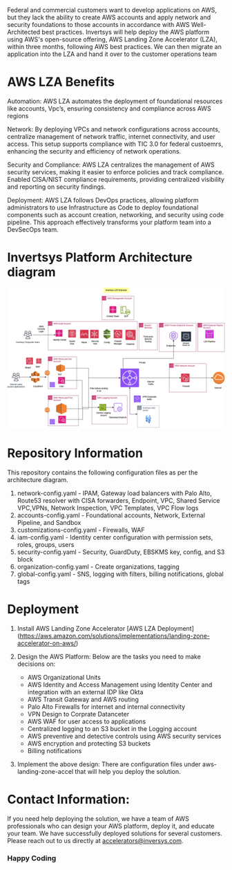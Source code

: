 
Federal and commercial customers want to develop applications on AWS, but they lack the ability to create AWS accounts and apply network and security foundations to those accounts in accordance with AWS Well-Architected best practices. Invertsys will help deploy the AWS platform using AWS's open-source offering, AWS Landing Zone Accelerator (LZA), within three months, following AWS best practices. We can then migrate an application into the LZA and hand it over to the customer operations team

# AWS LZA Benefits
Automation: AWS LZA automates the deployment of foundational resources like accounts, Vpc’s, ensuring consistency and compliance across AWS regions

Network: By deploying VPCs and network configurations across accounts, centralize management of network traffic, internet connectivity, and user access. This setup supports compliance with TIC 3.0 for federal custoemrs, enhancing the security and efficiency of network operations.

Security and Compliance: AWS LZA centralizes the management of AWS security services, making it easier to enforce policies and track compliance. Enabled CISA/NIST compliance requirements, providing centralized visibility and reporting on security findings.

Deployment: AWS LZA follows DevOps practices, allowing platform administrators to use Infrastructure as Code to deploy foundational components such as account creation, networking, and security using code pipeline. This approach effectively transforms your platform team into a DevSecOps team.  

# Invertsys Platform Architecture diagram

![](./img/invertsys-lza-arch.jpg)

# Repository Information 
This repository contains the following configuration files as per the architecture diagram.

1. network-config.yaml - IPAM, Gateway load balancers with Palo Alto, Route53 resolver with CISA forwarders, Endpoint, VPC, Shared Service VPC,VPNs, Network Inspection, VPC Templates, VPC Flow logs
2. accounts-config.yaml - Foundational accounts, Network, External Pipeline, and Sandbox
3. customizations-config.yaml - Firewalls, WAF
4. iam-config.yaml - Identity center configuration with permission sets, roles, groups, users
5. security-config.yaml - Security, GuardDuty, EBSKMS key, config, and S3 block
6. organization-config.yaml - Create organizations, tagging
7. global-config.yaml - SNS, logging with filters, billing notifications, global tags

# Deployment

1. Install AWS Landing Zone Accelerator
   [AWS LZA Deployment] (https://aws.amazon.com/solutions/implementations/landing-zone-accelerator-on-aws/)

2. Design the AWS Platform: Below are the tasks you need to make decisions on:

    * AWS Organizational Units
    * AWS Identity and Access Management using Identity Center and integration with an external IDP like Okta
    * AWS Transit Gateway and AWS routing
    * Palo Alto Firewalls for internet and internal connectivity
    * VPN Design to Corprate Datanceter
    * AWS WAF for user access to applications
    * Centralized logging to an S3 bucket in the Logging account
    * AWS preventive and detective controls using AWS security services
    * AWS encryption and protecting S3 buckets
    * Billing notifications

3. Implement the above design: There are configuration files under aws-landing-zone-accel that will help you deploy the solution. 
   
# Contact Information:

If you need help deploying the solution, we have a team of AWS professionals who can design your AWS platform, deploy it, and educate your team. We have successfully deployed solutions for several customers. Please reach out to us directly at accelerators@inversys.com.

### Happy Coding ###
